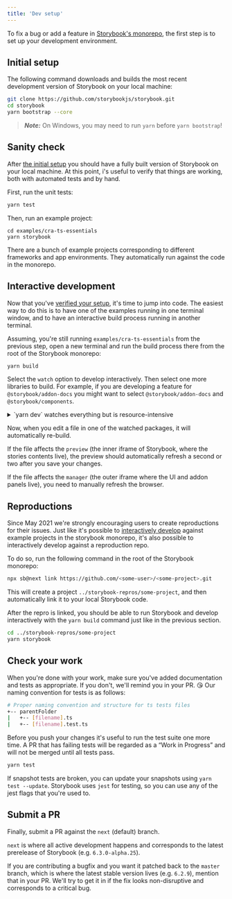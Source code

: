 ```yaml
---
title: 'Dev setup'
---
```


To fix a bug or add a feature in [Storybook's monorepo](https://github.com/storybookjs/storybook), the first step is to set up your development environment.

## Initial setup

The following command downloads and builds the most recent development version of Storybook on your local machine:

```sh
git clone https://github.com/storybookjs/storybook.git
cd storybook
yarn bootstrap --core
```

> **_Note:_** On Windows, you may need to run `yarn` before `yarn bootstrap`!

## Sanity check

After [the initial setup](#initial-setup) you should have a fully built version of Storybook on your local machine. At this point, i's useful to verify that things are working, both with automated tests and by hand.

First, run the unit tests:

```sh
yarn test
```

Then, run an example project:

```
cd examples/cra-ts-essentials
yarn storybook
```

There are a bunch of example projects corresponding to different frameworks and app environments. They automatically run against the code in the monorepo.

## Interactive development

Now that you've [verified your setup](#sanity-check), it's time to jump into code. The easiest way to do this is to have one of the examples running in one terminal window, and to have an interactive build process running in another terminal.

Assuming, you're still running `examples/cra-ts-essentials` from the previous step, open a new terminal and run the build process there from the root of the Storybook monorepo:

```sh
yarn build
```

Select the `watch` option to develop interactively. Then select one more libraries to build. For example, if you are developing a feature for `@storybook/addon-docs` you might want to select `@storybook/addon-docs` and `@storybook/components`.

<details>

<summary>`yarn dev` watches everything but is resource-intensive</summary>

It's a pain to have to know which packages you're going to edit ahead of time, but watching the entire package structure is prohibitively expensive on most machines. If you're on a fast machine or simply enjoy hearing your CPU fan spin up like a jet engine, you can use `yarn dev` instead of `yarn build`.

</details>

Now, when you edit a file in one of the watched packages, it will automatically re-build.

If the file affects the `preview` (the inner iframe of Storybook, where the stories contents live), the preview should automatically refresh a second or two after you save your changes.

If the file affects the `manager` (the outer iframe where the UI and addon panels live), you need to manually refresh the browser.

## Reproductions

Since May 2021 we're strongly encouraging users to create reproductions for their issues. Just like it's possible to [interactively develop](#interactive-development) against example projects in the storybook monorepo, it's also possible to interactively develop against a reproduction repo.

To do so, run the following command in the root of the Storybook monorepo:

```sh
npx sb@next link https://github.com/<some-user>/<some-project>.git
```

This will create a project `../storybook-repros/some-project`, and then automatically link it to your local Storybook code.

After the repro is linked, you should be able to run Storybook and develop interactively with the `yarn build` command just like in the previous section.

```sh
cd ../storybook-repros/some-project
yarn storybook
```

## Check your work

When you're done with your work, make sure you've added documentation and tests as appropriate. If you don't, we'll remind you in your PR. 😘
Our naming convention for tests is as follows:

```sh
# Proper naming convention and structure for ts tests files
+-- parentFolder
|   +-- [filename].ts
|   +-- [filename].test.ts
```

Before you push your changes it's useful to run the test suite one more time. A PR that has failing tests will be regarded as a “Work in Progress” and will not be merged until all tests pass.

```sh
yarn test
```

If snapshot tests are broken, you can update your snapshots using `yarn test --update`. Storybook uses `jest` for testing, so you can use any of the jest flags that you're used to.

## Submit a PR

Finally, submit a PR against the `next` (default) branch.

`next` is where all active development happens and corresponds to the latest prerelease of Storybook (e.g. `6.3.0-alpha.25`).

If you are contributing a bugfix and you want it patched back to the `master` branch, which is where the latest stable version lives (e.g. `6.2.9`), mention that in your PR. We'll try to get it in if the fix looks non-disruptive and corresponds to a critical bug.
